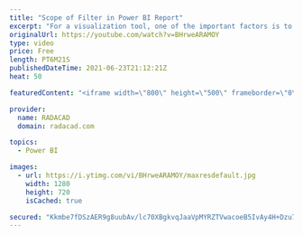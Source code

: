 ```yaml
---
title: "Scope of Filter in Power BI Report"
excerpt: "For a visualization tool, one of the important factors is to filter the data for a specific reporting requirement. Power BI gives you this ability by the Filters pane in the visualization. There are, however, three scopes of filtering, which you need to be aware of. In this short article and video, I"
originalUrl: https://youtube.com/watch?v=BHrweARAMOY
type: video
price: Free
length: PT6M21S
publishedDateTime: 2021-06-23T21:12:21Z
heat: 50

featuredContent: "<iframe width=\"800\" height=\"500\" frameborder=\"0\" src=\"https://www.youtube.com/embed/BHrweARAMOY\" allow=\"accelerometer; autoplay; encrypted-media; gyroscope; picture-in-picture\" allowfullscreen></iframe>"

provider:
  name: RADACAD
  domain: radacad.com

topics:
  - Power BI

images:
  - url: https://i.ytimg.com/vi/BHrweARAMOY/maxresdefault.jpg
    width: 1280
    height: 720
    isCached: true

secured: "Kkmbe7fDSzAER9g8uubAv/lc70XBgkvqJaaVpMYRZTVwacoeB5IvAy4H+Dzu75QxYQQDKDdDbla8Wr52DXvg32c68jVPCaNOwql0eJRpxbnYVlWDaPcEFaf/lux1+IErfD+wTETl0PriU070imOhTJxAMYAS5jqsQNaai2ZwhR3C1MbQjkaLMY7bghLL0ha129NNUz9ndY2B1+1kY2tgJvMpDgRQZAjv6k6Cfkll8nOphQpvChKL8QWcGU7wqAkGRTeFMLcD8CZOhsZBKuTGTQSwpjA5NxQxghhOA/PZR1BTlY35uCO6vk6Qrr3ZewXuBz3oTUto/vzGYU98v2CpisaEIzKaiJER2H34LYENKFcd48JUr4qB0nlTH8A1h4Y6whqlZBPPlsMBkt38DBcROmBVDZPNbDg0Kx7506QNAzQ=;t0DVM8f8gmCnGEUTMc1v2w=="
---
```


